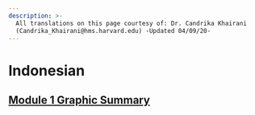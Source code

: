 ```yaml
---
description: >-
  All translations on this page courtesy of: Dr. Candrika Khairani
  (Candrika_Khairani@hms.harvard.edu) -Updated 04/09/20-
---
```


# Indonesian

## [Module 1 Graphic Summary ](https://drive.google.com/drive/u/1/folders/1HmdxZX6IP0aLE8Yt96Fz2tcy4KCWqaXb)

